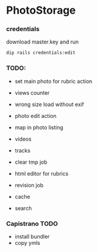 # PhotoStorage

### credentials

download master.key and run 

```bash
dip rails credentials:edit
``` 

### TODO:
* set main photo for rubric action
* views counter
* wrong size load without exif

* photo edit action
* map in photo listing
* videos
* tracks 
* clear tmp job
* html editor for rubrics
* revision job
* cache
* search


### Capistrano TODO
* install bundler
* copy ymls
